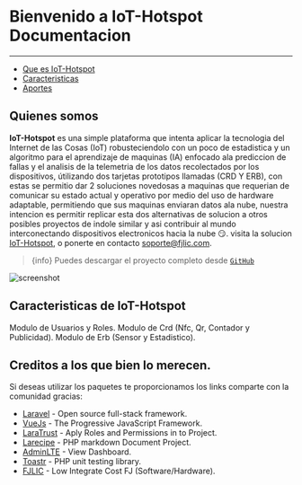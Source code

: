 # Bienvenido a IoT-Hotspot Documentacion
---

- [Que es IoT-Hotspot](#overview)
- [Caracteristicas](#features)
- [Aportes](#credits)

<a name="overview"></a>
## Quienes somos

**IoT-Hotspot** es una simple plataforma que intenta aplicar la tecnologia del Internet de las Cosas (IoT) robusteciendolo con un poco de estadistica y un algoritmo para el aprendizaje de maquinas (IA) enfocado ala prediccion de fallas y el analisis de la telemetria de los datos recolectados por los dispositivos, útilizando dos tarjetas prototipos llamadas (CRD Y ERB), con estas se permitio dar 2 soluciones novedosas a maquinas que requerian de comunicar su estado actual y operativo por medio del uso de hardware adaptable, permitiendo que sus maquinas enviaran datos ala nube, nuestra intencion es permitir replicar esta dos alternativas de solucion a otros posibles proyectos de indole similar y asi contribuir al mundo interconectando dispositivos electronicos hacia la nube 😏. visita la solucion [IoT-Hotspot](https://hotspot.fjlic.com), o ponerte en contacto [soporte@fjlic.com](https://github.com/fjlic).

> {info} Puedes descargar el proyecto completo desde [`GitHub`](https://github.com/fjlic/IoT-Hotspot-Laravel)


![screenshot](http://localhost:8000/storage/Images/Hotspot_1.png)

<a name="features"></a>
## Caracteristicas de IoT-Hotspot

<larecipe-card>
    <larecipe-badge type="success" circle class="mr-2" icon="fa fa-user-astronaut"></larecipe-badge> Modulo de Usuarios y Roles.
    <larecipe-progress type="info" :value="100"></larecipe-progress>
</larecipe-card>

<larecipe-card>
    <larecipe-badge type="warning" circle class="mr-2" icon="fa fa-space-shuttle"></larecipe-badge> Modulo de Crd (Nfc, Qr, Contador y Publicidad).
    <larecipe-progress :striped="true" :animated="true" type="info" :value="100"></larecipe-progress>
</larecipe-card>

<larecipe-card>
    <larecipe-badge type="danger" circle class="mr-2" icon="fa fa-rocket"></larecipe-badge> Modulo de Erb (Sensor y Estadistico).
    <larecipe-progress :striped="true" :animated="true" type="info" :value="100"></larecipe-progress>
</larecipe-card>

<a name="credits"></a>
## Creditos a los que bien lo merecen.

Si deseas utilizar los paquetes te proporcionamos los links comparte con la comunidad gracias:

+ [Laravel](https://laravel.com) - Open source full-stack framework.
+ [VueJs](https://vuejs.org) - The Progressive JavaScript Framework.
+ [LaraTrust](https://laratrust.santigarcor.me) - Aply Roles and Permissions in to Project.
+ [Larecipe](https://larecipe.binarytorch.com.my) - PHP markdown Document Project.
+ [AdminLTE](https://adminlte.io/themes/v3/) - View Dashboard.
+ [Toastr](https://codeseven.github.io/toastr) - PHP unit testing library.
+ [FJLIC](https://fjlic.com) - Low Integrate Cost FJ (Software/Hardware).


<larecipe-newsletter></larecipe-newsletter>